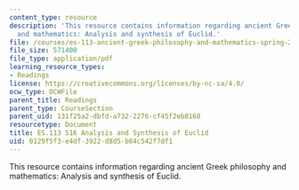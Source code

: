 ```yaml
---
content_type: resource
description: 'This resource contains information regarding ancient Greek philosophy
  and mathematics: Analysis and synthesis of Euclid.'
file: /courses/es-113-ancient-greek-philosophy-and-mathematics-spring-2016/0129f5f3e4df3922d8d5b84c542f7df1_MITES_113S16_Analysis.pdf
file_size: 571400
file_type: application/pdf
learning_resource_types:
- Readings
license: https://creativecommons.org/licenses/by-nc-sa/4.0/
ocw_type: OCWFile
parent_title: Readings
parent_type: CourseSection
parent_uid: 131f25a2-dbfd-a732-2276-cf45f2eb8168
resourcetype: Document
title: ES.113 S16 Analysis and Synthesis of Euclid
uid: 0129f5f3-e4df-3922-d8d5-b84c542f7df1
---
```

This resource contains information regarding ancient Greek philosophy and mathematics: Analysis and synthesis of Euclid.